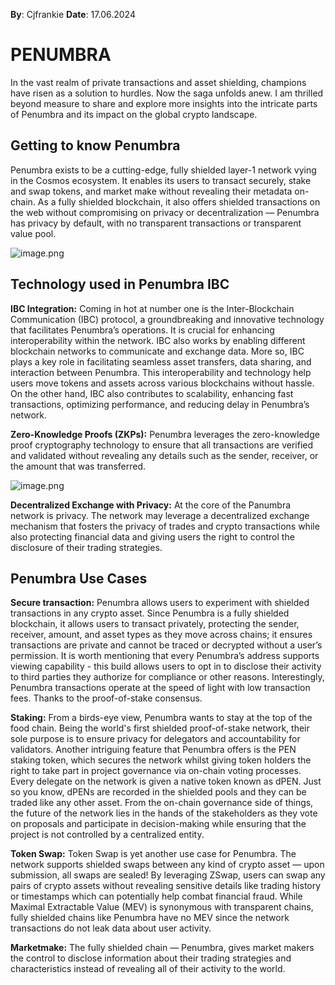 **By**: Cjfrankie
**Date**: 17.06.2024

# PENUMBRA  
In the vast realm of private transactions and asset shielding, champions have risen as a solution to hurdles. Now the saga unfolds anew. I am thrilled beyond measure to share and explore more insights into the intricate parts of Penumbra and its impact on the global crypto landscape.

## Getting to know Penumbra 
Penumbra exists to be a cutting-edge, fully shielded layer-1 network vying in the Cosmos ecosystem. It enables its users to transact securely, stake and swap tokens, and market make without revealing their metadata on-chain. As a fully shielded blockchain, it also offers shielded transactions on the web without compromising on privacy or decentralization — Penumbra has privacy by default, with no transparent transactions or transparent value pool.

![image.png](https://drive.google.com/file/d/16CcFQ1ZhG_pi4ENQuhFKPwN-J1diELRX/view?usp=drive_link)

## Technology used in Penumbra IBC 
**IBC Integration:** Coming in hot at number one is the Inter-Blockchain Communication (IBC) protocol, a groundbreaking and innovative technology that facilitates Penumbra’s operations. It is crucial for enhancing interoperability within the network. IBC also works by enabling different blockchain networks to communicate and exchange data. More so, IBC plays a key role in facilitating seamless asset transfers, data sharing, and interaction between Penumbra. This interoperability and technology help users move tokens and assets across various blockchains without hassle. On the other hand, IBC also contributes to scalability, enhancing fast transactions, optimizing performance, and reducing delay in Penumbra’s network.

**Zero-Knowledge Proofs (ZKPs):** Penumbra leverages the zero-knowledge proof cryptography technology to ensure that all transactions are verified and validated without revealing any details such as the sender, receiver, or the amount that was transferred.

![image.png](https://drive.google.com/file/d/1BxY5PlHBdV5iwZDgi86Z4Jz6CEesSjvO/view?usp=drive_link)

**Decentralized Exchange with Privacy:** At the core of the  Panumbra network is privacy. The network may leverage a decentralized exchange mechanism that fosters the privacy of trades and crypto transactions while also protecting  financial data and giving users the right to control the disclosure of their trading strategies.

## Penumbra Use Cases
**Secure transaction:** Penumbra allows users to experiment with shielded transactions in any crypto asset. Since Penumbra is a fully  shielded blockchain, it allows users to transact privately, protecting the sender, receiver, amount, and asset types as they move across chains; it ensures transactions are private and cannot be traced or decrypted without a user’s permission. It is worth mentioning that every Penumbra’s address supports viewing capability - this build allows users to opt in to disclose their activity to third parties they authorize for compliance or other reasons. Interestingly, Penumbra transactions operate at the speed of light with low transaction fees. Thanks to the proof-of-stake consensus. 

**Staking:** From a birds-eye view, Penumbra wants to stay at the top of the food chain. Being the world's first shielded proof-of-stake network, their sole purpose is to ensure privacy for delegators and accountability for validators. Another intriguing feature that Penumbra offers is the PEN staking token, which secures the network whilst giving token holders the right to take part in project governance via on-chain voting processes. Every delegate on the network is given a native token known as dPEN. Just so you know, dPENs are recorded in the shielded pools and they can be traded like any other asset. From the on-chain governance side of things, the future of the network lies in the hands of the stakeholders as they vote on proposals and participate in decision-making while ensuring that the project is not controlled by a centralized entity. 

**Token Swap:** Token Swap is yet another use case for Penumbra. The network supports shielded swaps between any kind of crypto asset — upon submission, all swaps are sealed! By leveraging ZSwap, users can swap any pairs of crypto assets without revealing sensitive details like trading history or timestamps which can potentially help combat financial fraud. While Maximal Extractable Value (MEV) is synonymous with transparent chains, fully shielded chains like Penumbra have no MEV since the network transactions do not leak data about user activity.

**Marketmake:** The fully shielded chain — Penumbra, gives market makers the control to disclose information about their trading strategies and characteristics instead of revealing all of their activity to the world.



